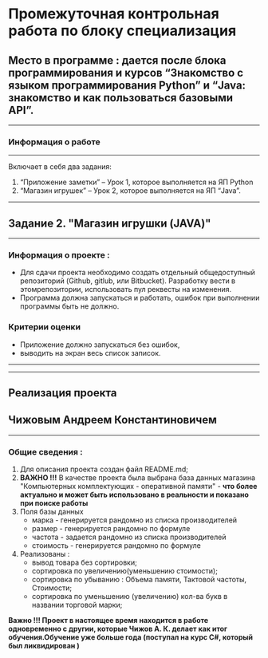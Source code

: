 # Промежуточная контрольная работа по блоку специализация
## Место в программе : дается после блока программирования и курсов “Знакомство с языком программирования Python” и “Java: знакомство и как пользоваться базовыми API”.
---
### Информация о работе
---
Включает в себя два задания: 
1. “Приложение заметки” – Урок 1, которое
выполняется на ЯП Python 
2. “Магазин игрушек” – Урок 2, которое
выполняется на ЯП “Java”.
---
## Задание 2. "Магазин игрушки (JAVA)"
---
### Информация о проекте :
* Для сдачи проекта необходимо создать отдельный общедоступный
репозиторий (Github, gitlub, или Bitbucket). Разработку вести в этомрепозитории, использовать пул реквесты на изменения.
* Программа должна запускаться и работать, ошибок при выполнении программы быть не должно.

### Критерии оценки ###
* Приложение должно запускаться без ошибок, 
* выводить на экран весь список записок.
---
---
## **Реализация проекта**
## Чижовым Андреем Константиновичем ##
---
### Общие сведения :
1. Для описания проекта создан файл README.md;
2. **ВАЖНО !!!** В качестве проекта была выбрана база данных
магазина "Компьютерных комплектующих - оперативной памяти"  - **что более
актуально и может быть использовано в реальности и показано при поиске работы**
3. Поля базы данных 
    - марка - генерируется рандомно из списка производителей
    - размер - генерируется рандомно по формуле
    - частота - задается рандомно из списка производителей
    - стоимость - генерируется рандомно по формуле
4. Реализованы :
    - вывод товара без сортировки;
    - сортировка по увеличению(уменьшению стоимости);
    - сортировка по убыванию : Объема памяти, Тактовой частоты, Стоимости;
    - сортировка по уменьшению (увеличению) кол-ва букв в названии торговой марки;

**Важно !!! Проект в настоящее время находится в работе одновременно с другии, которые Чижов А. К. делает как итог обучения.Обучение уже больше года (поступал на курс C#, который был ликвидирован )** 
    

